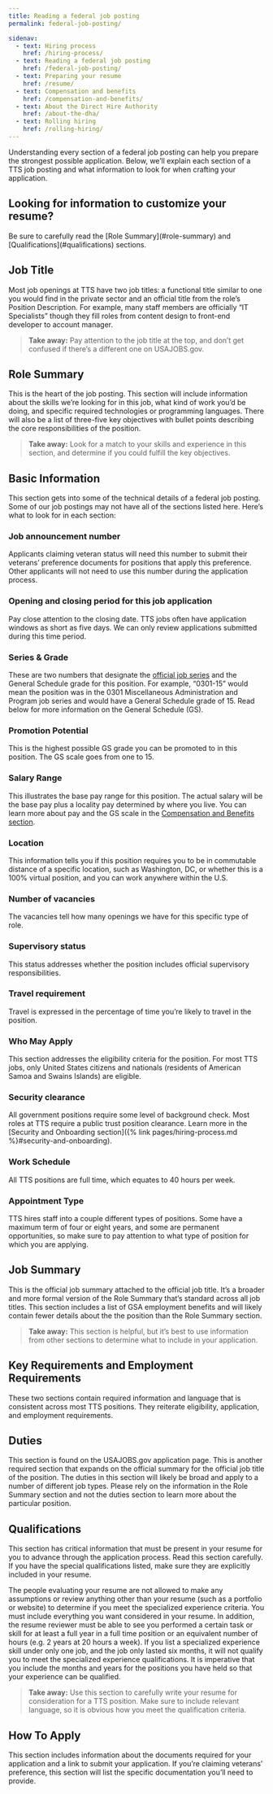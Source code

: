 ```yaml
---
title: Reading a federal job posting
permalink: federal-job-posting/

sidenav:
  - text: Hiring process
    href: /hiring-process/
  - text: Reading a federal job posting
    href: /federal-job-posting/
  - text: Preparing your resume
    href: /resume/
  - text: Compensation and benefits
    href: /compensation-and-benefits/
  - text: About the Direct Hire Authority
    href: /about-the-dha/
  - text: Rolling hiring
    href: /rolling-hiring/
---
```


Understanding every section of a federal job posting can help you prepare the
strongest possible application. Below, we’ll explain each section of a TTS job
posting and what information to look for when crafting your application.

<aside class="usa-alert usa-alert-info">
  <div class="usa-alert-body">
    <h2 class="usa-alert-heading">Looking for information to customize your resume?</h2>
    <p class="usa-alert-text" markdown="1">
      Be sure to carefully read the [Role Summary](#role-summary) and [Qualifications](#qualifications) sections.
    </p>
  </div>
</aside>

## Job Title

Most job openings at TTS have two job titles: a functional title similar to one
you would find in the private sector and an official title from the role’s
Position Description. For example, many staff members are officially “IT
Specialists” though they fill roles from content design to front-end developer
to account manager.

> **Take away:** Pay attention to the job title at the top, and don’t get
> confused if there’s a different one on USAJOBS.gov.

## Role Summary

This is the heart of the job posting. This section will include information
about the skills we’re looking for in this job, what kind of work you’d be
doing, and specific required technologies or programming languages. There will
also be a list of three-five key objectives with bullet points describing the
core responsibilities of the position.

> **Take away:** Look for a match to your skills and experience in this section,
> and determine if you could fulfill the key objectives.

## Basic Information

This section gets into some of the technical details of a federal job posting.
Some of our job postings may not have all of the sections listed here. Here’s
what to look for in each section:

### Job announcement number

Applicants claiming veteran status will need this number to submit their
veterans’ preference documents for positions that apply this preference. Other
applicants will not need to use this number during the application process.

### Opening and closing period for this job application

Pay close attention to the closing date. TTS jobs often have application windows
as short as five days. We can only review applications submitted during this
time period.

### Series & Grade

These are two numbers that designate the
[official job series](https://www.opm.gov/policy-data-oversight/classification-qualifications/classifying-general-schedule-positions/)
and the General Schedule grade for this position. For example, “0301-15” would
mean the position was in the 0301 Miscellaneous Administration and Program job
series and would have a General Schedule grade of 15. Read below for more
information on the General Schedule (GS).

### Promotion Potential

This is the highest possible GS grade you can be promoted to in this position.
The GS scale goes from one to 15.

### Salary Range

This illustrates the base pay range for this position. The actual salary will be
the base pay plus a locality pay determined by where you live. You can learn
more about pay and the GS scale in the
[Compensation and Benefits section](https://join.tts.gsa.gov/compensation-and-benefits/).

### Location

This information tells you if this position requires you to be in commutable
distance of a specific location, such as Washington, DC, or whether this is a
100% virtual position, and you can work anywhere within the U.S.

### Number of vacancies

The vacancies tell how many openings we have for this specific type of role.

### Supervisory status

This status addresses whether the position includes official supervisory
responsibilities.

### Travel requirement

Travel is expressed in the percentage of time you’re likely to travel in the
position.

### Who May Apply

This section addresses the eligibility criteria for the position. For most TTS
jobs, only United States citizens and nationals (residents of American Samoa and
Swains Islands) are eligible.

### Security clearance

All government positions require some level of background check. Most roles at
TTS require a public trust position clearance. Learn more in the [Security and
Onboarding section]({% link pages/hiring-process.md %}#security-and-onboarding).

### Work Schedule

All TTS positions are full time, which equates to 40 hours per week.

### Appointment Type

TTS hires staff into a couple different types of positions. Some have a maximum
term of four or eight years, and some are permanent opportunities, so make sure
to pay attention to what type of position for which you are applying.

## Job Summary

This is the official job summary attached to the official job title. It’s a
broader and more formal version of the Role Summary that’s standard across all
job titles. This section includes a list of GSA employment benefits and will
likely contain fewer details about the the position than the Role Summary
section.

> **Take away:** This section is helpful, but it’s best to use information from
> other sections to determine what to include in your application.

## Key Requirements and Employment Requirements

These two sections contain required information and language that is consistent
across most TTS positions. They reiterate eligibility, application, and
employment requirements.

## Duties

This section is found on the USAJOBS.gov application page. This is another
required section that expands on the official summary for the official job title
of the position. The duties in this section will likely be broad and apply to a
number of different job types. Please rely on the information in the Role
Summary section and not the duties section to learn more about the particular
position.

## Qualifications

This section has critical information that must be present in your resume for
you to advance through the application process. Read this section carefully. If
you have the special qualifications listed, make sure they are explicitly
included in your resume.

The people evaluating your resume are not allowed to make any assumptions or
review anything other than your resume (such as a portfolio or website) to
determine if you meet the specialized experience criteria. You must include
everything you want considered in your resume. In addition, the resume reviewer
must be able to see you performed a certain task or skill for at least a full
year in a full time position or an equivalent number of hours (e.g. 2 years at
20 hours a week). If you list a specialized experience skill under only one job,
and the job only lasted six months, it will not qualify you to meet the
specialized experience qualifications. It is imperative that you include the
months and years for the positions you have held so that your experience can be
qualified.

> **Take away:** Use this section to carefully write your resume for
> consideration for a TTS position. Make sure to include relevant language, so
> it is obvious how you meet the qualification criteria.

## How To Apply

This section includes information about the documents required for your
application and a link to submit your application. If you’re claiming veterans’
preference, this section will list the specific documentation you’ll need to
provide.
